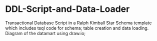 # DDL-Script-and-Data-Loader
Transactional Database Script in a Ralph Kimball Star Schema template which includes  tsql code for schema; table creation and data loading. Diagram of the datamart using draw.io;
